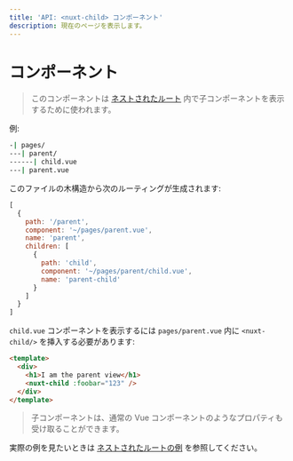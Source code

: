 ```yaml
---
title: 'API: <nuxt-child> コンポーネント'
description: 現在のページを表示します。
---
```


# <nuxt-child> コンポーネント

> このコンポーネントは [ネストされたルート](/guide/routing#%E3%83%8D%E3%82%B9%E3%83%88%E3%81%95%E3%82%8C%E3%81%9F%E3%83%AB%E3%83%BC%E3%83%88) 内で子コンポーネントを表示するために使われます。

例:

```bash
-| pages/
---| parent/
------| child.vue
---| parent.vue
```

このファイルの木構造から次のルーティングが生成されます:

```js
[
  {
    path: '/parent',
    component: '~/pages/parent.vue',
    name: 'parent',
    children: [
      {
        path: 'child',
        component: '~/pages/parent/child.vue',
        name: 'parent-child'
      }
    ]
  }
]
```

`child.vue` コンポーネントを表示するには `pages/parent.vue` 内に `<nuxt-child/>` を挿入する必要があります:

```html
<template>
  <div>
    <h1>I am the parent view</h1>
    <nuxt-child :foobar="123" />
  </div>
</template>
```

> 子コンポーネントは、通常の Vue コンポーネントのようなプロパティも受け取ることができます。

実際の例を見たいときは [ネストされたルートの例](/examples/nested-routes) を参照してください。
